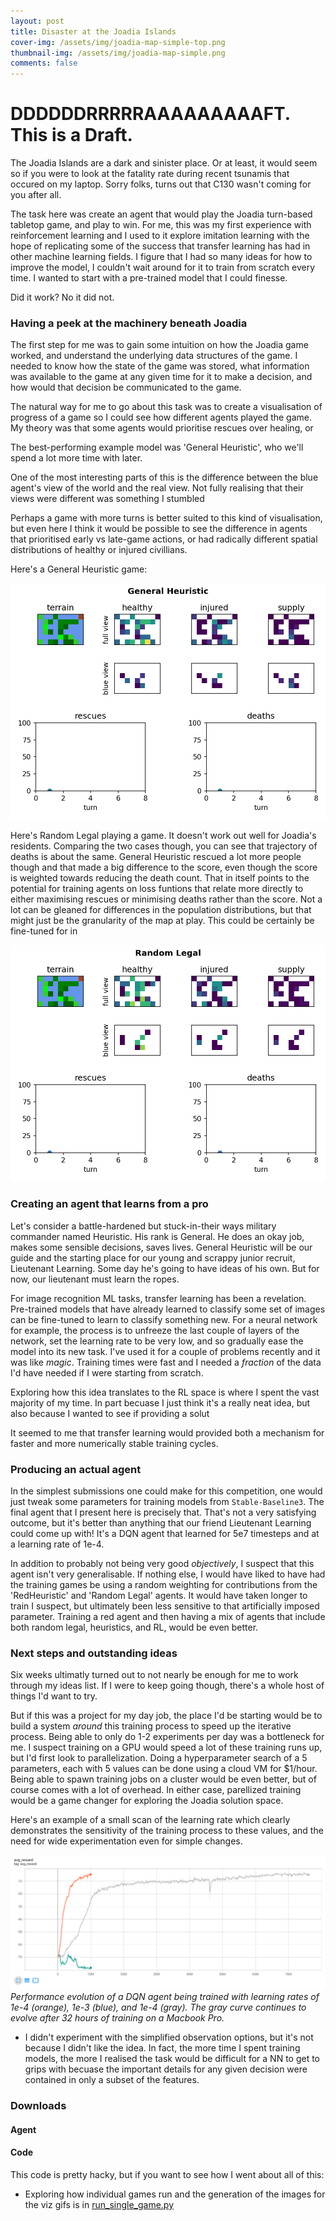 ```yaml
---
layout: post
title: Disaster at the Joadia Islands
cover-img: /assets/img/joadia-map-simple-top.png
thumbnail-img: /assets/img/joadia-map-simple.png
comments: false
---
```


# DDDDDDRRRRRAAAAAAAAAFT. This is a Draft. 


The Joadia Islands are a dark and sinister place. Or at least, it would seem so if you were to look at the fatality rate during recent tsunamis that occured on my laptop. Sorry folks, turns out that C130 wasn't coming for you after all. 

The task here was create an agent that would play the Joadia turn-based tabletop game, and play to win. For me, this was my first experience with reinforcement learning and I used to it explore imitation learning with the hope of replicating some of the success that transfer learning has had in other machine learning fields. I figure that I had so many ideas for how to improve the model, I couldn't wait around for it to train from scratch every time. I wanted to start with a pre-trained model that I could finesse.  


Did it work? No it did not. 




### Having a peek at the machinery beneath Joadia

The first step for me was to gain some intuition on how the Joadia game worked, and understand the underlying data structures of the game. I needed to know how the state of the game was stored, what information was available to the game at any given time for it to make a decision, and how would that decision be communicated to the game. 

The natural way for me to go about this task was to create a visualisation of progress of a game so I could see how different agents played the game. My theory was that some agents would prioritise rescues over healing, or 

The best-performing example model was 'General Heuristic', who we'll spend a lot more time with later. 

One of the most interesting parts of this is the difference between the blue agent's view of the world and the real view. Not fully realising that their views were different was something I stumbled 

Perhaps a game with more turns is better suited to this kind of visualisation, but even here I think it would be possible to see the difference in agents that prioritised early vs late-game actions, or had radically different spatial distributions of healthy or injured civillians.  


Here's a General Heuristic game:

<p align="center">
  <img src="/assets/img/general_heuristic.gif" alt="drawing" width="600" />
</p>


Here's Random Legal playing a game. It doesn't work out well for Joadia's residents. Comparing the two cases though, you can see that trajectory of deaths is about the same. General Heuristic rescued a lot more people though and that made a big difference to the score, even though the score is weighted towards reducing the death count. That in itself points to the potential for training agents on loss funtions that relate more directly to either maximising rescues or minimising deaths rather than the score.  Not a lot can be gleaned for differences in the population distributions, but that might just be the granularity of the map at play. This could be certainly be fine-tuned for in


<p align="center">
  <img src="/assets/img/random_legal.gif" alt="drawing" width="600" />
</p>



### Creating an agent that learns from a pro

 Let's consider a battle-hardened but stuck-in-their ways military commander named Heuristic. His rank is General. He does an okay job, makes some sensible decisions, saves lives. General Heuristic will be our guide and the starting place for our young and scrappy junior recruit, Lieutenant Learning. Some day he's going to have ideas of his own. But for now, our lieutenant must learn the ropes. 

For image recognition ML tasks, transfer learning has been a revelation. Pre-trained models that have already learned to classify some set of images can be fine-tuned to learn to classify something new. For a neural network for example, the process is to unfreeze the last couple of layers of the network, set the learning rate to be very low, and so gradually ease the model into its new task. I've used it for a couple of problems recently and it was like _magic_. Training times were fast and I needed a _fraction_ of the data I'd have needed if I were starting from scratch. 

Exploring how this idea translates to the RL space is where I spent the vast majority of my time. In part becuase I just think it's a really neat idea, but also because I wanted to see if providing a solut

It seemed to me that transfer learning would provided both a mechanism for faster and more numerically stable training cycles. 


### Producing an actual agent

In the simplest submissions one could make for this competition, one would just tweak some parameters for training models from `Stable-Baseline3`. The final agent that I present here is precisely that. That's not a very satisfying outcome, but it's better than anything that our friend Lieutenant Learning could come up with! It's a DQN agent that learned for 5e7 timesteps and at a learning rate of 1e-4. 

In addition to probably not being very good _objectively_, I suspect that this agent isn't very generalisable.  If nothing else, I would have liked to have had the training games be using a random weighting for contributions from the 'RedHeuristic' and 'Random Legal' agents. It would have taken longer to train I suspect, but ultimately been less sensitive to that artificially imposed parameter. Training a red agent and then having a mix of agents that include both random legal, heuristics, and RL, would be even better. 


### Next steps and outstanding ideas

Six weeks ultimatly turned out to not nearly be enough for me to work through my ideas list. If I were to keep going though, there's a whole host of things I'd want to try. 

But if this was a project for my day job, the place I'd be starting would be to build a system _around_ this training process to speed up the iterative process. Being able to only do 1-2 experiments per day was a bottleneck for me. I suspect training on a GPU would speed a lot of these training runs up, but I'd first look to parallelization. Doing a hyperparameter search of a 5 parameters, each with 5 values can be done using a cloud VM for $1/hour. Being able to spawn training jobs on a cluster would be even better, but of course comes with a lot of overhead. In either case, parellized training would be a game changer for exploring the Joadia solution space.


Here's an example of a small scan of the learning rate which clearly demonstrates the sensitivity of the training process to these values, and the need for wide experimentation even for simple changes. 

![](/assets/img/learning_rate.png)
*Performance evolution of a DQN agent being trained with learning rates of 1e-4 (orange), 1e-3 (blue), and 1e-4 (gray). The gray curve continues to evolve after 32 hours of training on a Macbook Pro.*



* I didn't experiment with the simplified observation options, but it's not because I didn't like the idea. In fact, the more time I spent training models, the more I realised the task would be difficult for a NN to get to grips with becuase the important details for any given decision were contained in only a subset of the features. 

### Downloads


#### Agent

#### Code



This code is pretty hacky, but if you want to see how I went about all of this:
* Exploring how individual games run and the generation of the images for the viz gifs is in [run_single_game.py](/assets/downloads/run_single_game.py)
